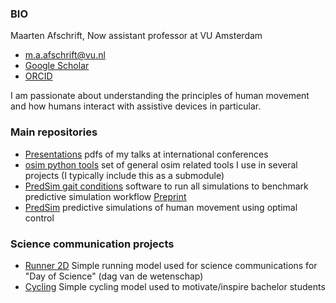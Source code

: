 <!--
**MaartenAfschrift/MaartenAfschrift** is a ✨ _special_ ✨ repository because its `README.md` (this file) appears on your GitHub profile.

Here are some ideas to get you started:

- 🔭 I’m currently working on ...
- 🌱 I’m currently learning ...
- 👯 I’m looking to collaborate on ...
- 🤔 I’m looking for help with ...
- 💬 Ask me about ...
- 📫 How to reach me: ...
- 😄 Pronouns: ...
- ⚡ Fun fact: ...
-->

### BIO

Maarten Afschrift, Now assistant professor at VU Amsterdam

- m.a.afschrift@vu.nl
- [Google Scholar](https://scholar.google.com/citations?user=FtnuwWQAAAAJ&hl=en)
- [ORCID](https://orcid.org/0000-0002-9120-7925)

I am passionate about understanding the principles of human movement and how humans interact with assistive devices in particular. 

### Main repositories


- [Presentations](https://github.com/MaartenAfschrift/Presentations) pdfs of my talks at international conferences
- [osim python tools](https://github.com/MaartenAfschrift/osim_python_tools) set of general osim related tools I use in several projects (I typically include this as a submodule)
- [PredSim gait conditions](https://github.com/MaartenAfschrift/PredSim_gait_conditions) software to run all simulations to benchmark predictive simulation workflow [Preprint](https://doi.org/10.1101/2024.12.12.628124)
- [PredSim](https://github.com/KULeuvenNeuromechanics/PredSim) predictive simulations of human movement using optimal control



### Science communication projects

- [Runner 2D](https://github.com/MaartenAfschrift/Runner2D) Simple running model used for science communications for "Day of Science" (dag van de wetenschap)  
- [Cycling](https://github.com/MaartenAfschrift/GUI_Cycling) Simple cycling model used to motivate/inspire bachelor students
